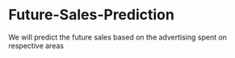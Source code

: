 # Future-Sales-Prediction
We will predict the future sales based on the advertising spent on respective areas
